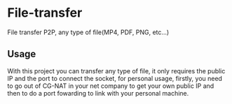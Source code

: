 # File-transfer
File transfer P2P, any type of file(MP4, PDF, PNG, etc...)
## Usage
With this project you can transfer any type of file, it only requires the public IP and the port to connect the socket, for personal usage, firstly, you need to go out of CG-NAT in your net company to get your own public IP and then to do a port fowarding to link with your personal machine.
